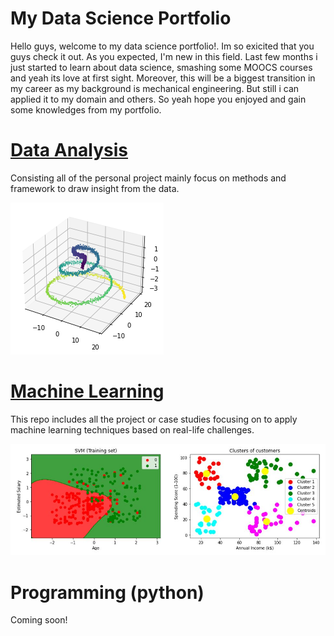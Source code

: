 # My Data Science Portfolio
Hello guys, welcome to my data science portfolio!. Im so exicited that you guys check it out. As you expected, I'm new in this field. Last few months i just started to learn about data science, smashing some MOOCS courses and yeah its love at first sight. Moreover, this will be a biggest transition in my career as my background is mechanical engineering. But still i can applied it to my domain and others. So yeah hope you enjoyed and gain some knowledges from my portfolio. 

# [Data Analysis](https://github.com/aimanraz/data-analysis.git) 
Consisting all of the personal project mainly focus on methods and framework to draw insight from the data.

![](https://github.com/aimanraz/Aiman_Portfolio/blob/main/img/3d_demo.png)

# [Machine Learning](https://github.com/aimanraz/machine-learning.git)
This repo includes all the project or case studies focusing on to apply machine learning techniques based on real-life challenges.

![](https://github.com/aimanraz/Aiman_Portfolio/blob/main/img/ml_demo.JPG)

# Programming (python)
Coming soon!
